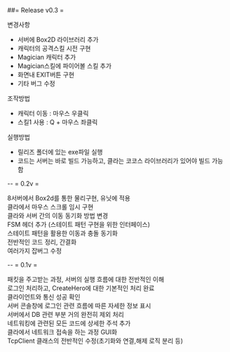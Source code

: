 ##= Release v0.3 = 

변경사항   
 - 서버에 Box2D 라이브러리 추가  
 - 캐릭터의 공격스킬 시전 구현  
 - Magician 캐릭터 추가  
 - Magician스킬에 파이어볼 스킬 추가  
 - 화면내 EXIT버튼 구현  
 - 기타 버그 수정  


조작방법  
 - 캐릭터 이동 : 마우스 우클릭  
 - 스킬1 사용 : Q + 마우스 좌클릭    

실행방법
 - 릴리즈 폴더에 있는 exe파일 실행
 - 코드는 서버는 바로 빌드 가능하고, 클라는 코코스 라이브러리가 있어야 빌드 가능함

--
= 0.2v =

8서버에서 Box2d를 통한 물리구현, 유닛에 적용  
클라에서 마우스 스크롤 임시 구현  
클라와 서버 간의 이동 동기화 방법 변경  
FSM 헤더 추가 (스테이트 패턴 구현을 위한 인터페이스)  
스테이트 패턴을 활용한 이동과 충돌 동기화  
전반적인 코드 정리, 간결화  
여러가지 잡버그 수정  

--
= 0.1v =

패킷을 주고받는 과정, 서버의 실행 흐름에 대한 전반적인 이해  
로그인 처리하고, CreateHero에 대한 기본적인 처리 완료  
클라이언트와 통신 성공 확인  
서버 콘솔창에 로그인 관련 흐름에 따른 자세한 정보 표시  
서버에서 DB 관련 부분 거의 완전히 제외 처리  
네트워킹에 관련된 모든 코드에 상세한 주석 추가  
클라에서 네트워크 접속을 하는 과정 GUI화  
TcpClient 클래스의 전반적인 수정(초기화와 연결,해제 로직 분리 등)

